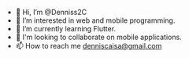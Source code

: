 - 👋 Hi, I’m @Denniss2C
- 👀 I’m interested in web and mobile programming.
- 🌱 I’m currently learning Flutter.
- 💞️ I'm looking to collaborate on mobile applications.
- 📫 How to reach me denniscaisa@gmail.com

<!---
Denniss2C/Denniss2C is a ✨ special ✨ repository because its `README.md` (this file) appears on your GitHub profile.
You can click the Preview link to take a look at your changes.
--->
